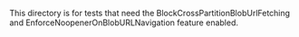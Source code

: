 This directory is for tests that need the BlockCrossPartitionBlobUrlFetching and EnforceNoopenerOnBlobURLNavigation feature enabled.